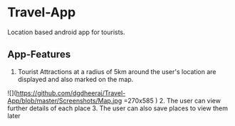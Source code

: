 # Travel-App
Location based android app for tourists. 

## App-Features
1. Tourist Attractions at a radius of 5km around the user's location are displayed and also marked on the map. 
<!-- <img src="https://github.com/dgdheeraj/Travel-App/blob/master/Screenshots/Map.jpg" width="270" height="585">  -->
<!-- <img src="https://github.com/dgdheeraj/Travel-App/blob/master/Screenshots/List.jpg" width="270" height="585">  -->
![](https://github.com/dgdheeraj/Travel-App/blob/master/Screenshots/Map.jpg =270x585 ) 
2. The user can view further details of each place
3. The user can also save places to view them later


